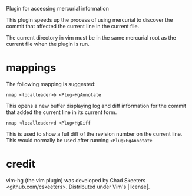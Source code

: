 Plugin for accessing mercurial information

This plugin speeds up the process of using mercurial to discover the commit
that affected the current line in the current file.

The current directory in vim must be in the same mercurial root as the current
file when the plugin is run.

mappings
========

The following mapping is suggested:

    nmap <localleader>b <Plug>HgAnnotate

This opens a new buffer displaying log and diff information for the commit that added the current line in its current form.

    nmap <localleader>d <Plug>HgDiff

This is used to show a full diff of the revision number on the current line.  This would normally be used after running `<Plug>HgAnnotate`

credit
======

vim-hg (the vim plugin) was developed by Chad Skeeters <github.com/cskeeters>.
Distributed under Vim's |license|.

